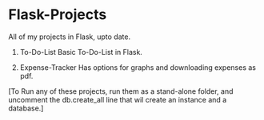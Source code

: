 # Flask-Projects
 All of my projects in Flask, upto date.

 1. To-Do-List
  Basic To-Do-List in Flask.

 2. Expense-Tracker
  Has options for graphs and downloading expenses as pdf.

[To Run any of these projects, run them as a stand-alone folder, and uncomment the db.create_all line that wil create an instance and a database.]
